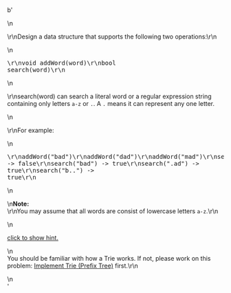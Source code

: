 b'<div class="question-description">\n<p><p>\r\nDesign a data structure that supports the following two operations:\r\n</p>\n<pre>\r\nvoid addWord(word)\r\nbool search(word)\r\n</pre>\n<p>\r\nsearch(word) can search a literal word or a regular expression string containing only letters <code>a-z</code> or <code>.</code>. A <code>.</code> means it can represent any one letter.</p>\n<p>\r\nFor example:</p>\n<pre>\r\naddWord("bad")\r\naddWord("dad")\r\naddWord("mad")\r\nsearch("pad") -&gt; false\r\nsearch("bad") -&gt; true\r\nsearch(".ad") -&gt; true\r\nsearch("b..") -&gt; true\r\n</pre>\n<p>\n<b>Note:</b><br/>\r\nYou may assume that all words are consist of lowercase letters <code>a-z</code>.\r\n</p>\n<p class="showspoilers"><a href="#" onclick="showSpoilers(this); return false;">click to show hint.</a></p>\n<div class="spoilers">You should be familiar with how a Trie works. If not, please work on this problem: <a href="https://leetcode.com/problems/implement-trie-prefix-tree/">Implement Trie (Prefix Tree)</a> first.\r\n</div></p>\n</div>'